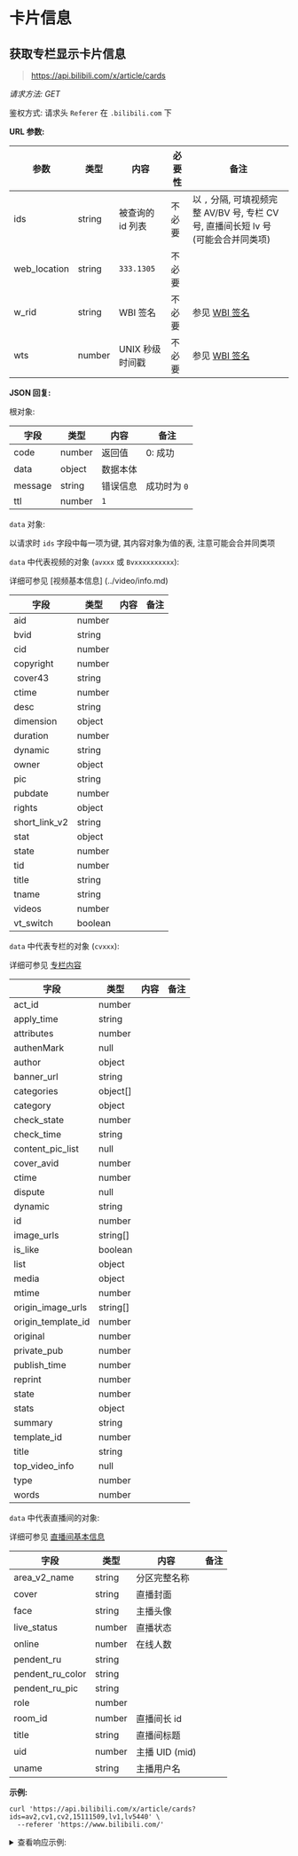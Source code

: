# 卡片信息

## 获取专栏显示卡片信息

> https://api.bilibili.com/x/article/cards

*请求方法: GET*

鉴权方式: 请求头 `Referer` 在 `.bilibili.com` 下

**URL 参数:**

| 参数  | 类型   | 内容 | 必要性 | 备注 |
| ----- | ------ | ---- | ------ | ---- |
| ids   | string | 被查询的 id 列表 | 不必要 | 以 `,` 分隔, 可填视频完整 AV/BV 号, 专栏 CV 号, 直播间长短 lv 号 (可能会合并同类项) |
| web_location | string | `333.1305` | 不必要 | |
| w_rid | string | WBI 签名 | 不必要 | 参见 [WBI 签名](../misc/sign/wbi.md) |
| wts   | number | UNIX 秒级时间戳 | 不必要 | 参见 [WBI 签名](../misc/sign/wbi.md) |

**JSON 回复:**

根对象:

| 字段 | 类型 | 内容 | 备注 |
| ---- | ---- | ---- | ---- |
| code | number | 返回值 | 0: 成功 |
| data | object | 数据本体 |  |
| message | string | 错误信息 | 成功时为 `0` |
| ttl | number | `1` |  |

`data` 对象:

以请求时 `ids` 字段中每一项为键, 其内容对象为值的表, 注意可能会合并同类项

`data` 中代表视频的对象 (`avxxx` 或 `Bvxxxxxxxxxx`):

详细可参见 [视频基本信息] (../video/info.md)

| 字段 | 类型 | 内容 | 备注 |
| ---- | ---- | ---- | ---- |
| aid | number |  |  |
| bvid | string |  |  |
| cid | number |  |  |
| copyright | number |  |  |
| cover43 | string |  |  |
| ctime | number |  |  |
| desc | string |  |  |
| dimension | object |  |  |
| duration | number |  |  |
| dynamic | string |  |  |
| owner | object |  |  |
| pic | string |  |  |
| pubdate | number |  |  |
| rights | object |  |  |
| short_link_v2 | string |  |  |
| stat | object |  |  |
| state | number |  |  |
| tid | number |  |  |
| title | string |  |  |
| tname | string |  |  |
| videos | number |  |  |
| vt_switch | boolean |  |  |

`data` 中代表专栏的对象 (`cvxxx`):

详细可参见 [专栏内容](view.md)

| 字段 | 类型 | 内容 | 备注 |
| ---- | ---- | ---- | ---- |
| act_id | number |  |  |
| apply_time | string |  |  |
| attributes | number |  |  |
| authenMark | null |  |  |
| author | object |  |  |
| banner_url | string |  |  |
| categories | object[] |  |  |
| category | object |  |  |
| check_state | number |  |  |
| check_time | string |  |  |
| content_pic_list | null |  |  |
| cover_avid | number |  |  |
| ctime | number |  |  |
| dispute | null |  |  |
| dynamic | string |  |  |
| id | number |  |  |
| image_urls | string[] |  |  |
| is_like | boolean |  |  |
| list | object |  |  |
| media | object |  |  |
| mtime | number |  |  |
| origin_image_urls | string[] |  |  |
| origin_template_id | number |  |  |
| original | number |  |  |
| private_pub | number |  |  |
| publish_time | number |  |  |
| reprint | number |  |  |
| state | number |  |  |
| stats | object |  |  |
| summary | string |  |  |
| template_id | number |  |  |
| title | string |  |  |
| top_video_info | null |  |  |
| type | number |  |  |
| words | number |  |  |

`data` 中代表直播间的对象:

详细可参见 [直播间基本信息](../live/info.md)

| 字段 | 类型 | 内容 | 备注 |
| ---- | ---- | ---- | ---- |
| area_v2_name | string | 分区完整名称 |  |
| cover | string | 直播封面 |  |
| face | string | 主播头像 |  |
| live_status | number | 直播状态 |  |
| online | number | 在线人数 |  |
| pendent_ru | string |  |  |
| pendent_ru_color | string |  |  |
| pendent_ru_pic | string |  |  |
| role | number |  |  |
| room_id | number | 直播间长 id |  |
| title | string | 直播间标题 |  |
| uid | number | 主播 UID (mid) |  |
| uname | string | 主播用户名 |  |

**示例:**

```shell
curl 'https://api.bilibili.com/x/article/cards?ids=av2,cv1,cv2,15111509,lv1,lv5440' \
  --referer 'https://www.bilibili.com/'
```

<details>
<summary>查看响应示例:</summary>

```json
{
  "code": 0,
  "data": {
    "av2": {
      "aid": 2,
      "bvid": "BV1xx411c7mD",
      "cid": 62131,
      "copyright": 2,
      "cover43": "",
      "ctime": 1497344798,
      "desc": "www",
      "dimension": {
        "height": 360,
        "rotate": 0,
        "width": 480
      },
      "duration": 2055,
      "dynamic": "",
      "owner": {
        "face": "https://i2.hdslb.com/bfs/face/ef0457addb24141e15dfac6fbf45293ccf1e32ab.jpg",
        "mid": 2,
        "name": "碧诗"
      },
      "pic": "http://static.hdslb.com/images/transparent.gif",
      "pubdate": 1252458549,
      "rights": {
        "arc_pay": 0,
        "autoplay": 1,
        "bp": 0,
        "download": 0,
        "elec": 0,
        "hd5": 0,
        "is_cooperation": 0,
        "movie": 0,
        "no_background": 0,
        "no_reprint": 0,
        "pay": 0,
        "pay_free_watch": 0,
        "ugc_pay": 0,
        "ugc_pay_preview": 0
      },
      "short_link_v2": "https://b23.tv/BV1xx411c7mD",
      "stat": {
        "aid": 2,
        "coin": 38042,
        "danmaku": 121342,
        "dislike": 0,
        "favorite": 107375,
        "his_rank": 0,
        "like": 261036,
        "now_rank": 0,
        "reply": 86021,
        "share": 20052,
        "view": 4983587,
        "vt": 0,
        "vv": 0
      },
      "state": 0,
      "tid": 130,
      "title": "字幕君交流场所",
      "tname": "音乐综合",
      "videos": 1,
      "vt_switch": false
    },
    "cv1": {
      "act_id": 0,
      "apply_time": "",
      "attributes": 24,
      "authenMark": null,
      "author": {
        "face": "https://i1.hdslb.com/bfs/face/89fe260a17891fdadc3365a9698fee52796c7765.jpg",
        "fans": 0,
        "level": 0,
        "mid": 91221505,
        "name": "健行见远渐忘",
        "nameplate": {
          "condition": "2018.6.26-7.8某一天是年度大会员",
          "image": "https://i2.hdslb.com/bfs/face/421179426c929dfeaed4117461c83f5d07ffb148.png",
          "image_small": "https://i1.hdslb.com/bfs/face/682001c2e1c2ae887bdf2a0e18eef61180c48f84.png",
          "level": "稀有勋章",
          "name": "大会员2018年度勋章",
          "nid": 74
        },
        "official_verify": {
          "desc": "",
          "type": -1
        },
        "pendant": {
          "expire": 0,
          "image": "https://i1.hdslb.com/bfs/face/7ae15f06f8c912435206a2578509d6bc77c12353.png",
          "name": "作文鬼才",
          "pid": 255
        },
        "vip": {
          "avatar_subscript": 1,
          "due_date": 0,
          "label": {
            "label_theme": "annual_vip",
            "path": "http://i0.hdslb.com/bfs/vip/label_annual.png",
            "text": "年度大会员"
          },
          "nickname_color": "#FB7299",
          "status": 1,
          "theme_type": 0,
          "type": 2,
          "vip_pay_type": 0
        }
      },
      "banner_url": "https://i0.hdslb.com/bfs/article/b1e1029c08d8ad1bb06460d736839a7741dd7925.jpg",
      "categories": [
        {
          "id": 3,
          "name": "生活",
          "parent_id": 0
        },
        {
          "id": 15,
          "name": "日常",
          "parent_id": 3
        }
      ],
      "category": {
        "id": 15,
        "name": "日常",
        "parent_id": 3
      },
      "check_state": 0,
      "check_time": "",
      "content_pic_list": null,
      "cover_avid": 0,
      "ctime": 1497973729,
      "dispute": null,
      "dynamic": "It's now or never !",
      "id": 1,
      "image_urls": [
        "https://i0.hdslb.com/bfs/article/d2eedf1fd338bceca10099e2f7b33fa9017c859b.jpg"
      ],
      "is_like": false,
      "list": {
        "apply_time": "",
        "articles_count": 0,
        "check_time": "",
        "ctime": 1588601669,
        "id": 253534,
        "image_url": "",
        "mid": 91221505,
        "name": "静夜思",
        "publish_time": 1625900652,
        "read": 0,
        "reason": "",
        "state": 1,
        "summary": "",
        "update_time": 1625900518,
        "words": 3059
      },
      "media": {
        "area": "",
        "cover": "",
        "media_id": 0,
        "score": 0,
        "season_id": 0,
        "spoiler": 0,
        "title": "",
        "type_id": 0,
        "type_name": ""
      },
      "mtime": 1589209079,
      "origin_image_urls": [
        "https://i0.hdslb.com/bfs/article/b1e1029c08d8ad1bb06460d736839a7741dd7925.jpg"
      ],
      "origin_template_id": 4,
      "original": 0,
      "private_pub": 0,
      "publish_time": 1519913233,
      "reprint": 0,
      "state": 0,
      "stats": {
        "coin": 2545,
        "dislike": 1,
        "dynamic": 0,
        "favorite": 17524,
        "like": 32489,
        "reply": 14399,
        "share": 616,
        "view": 1631442
      },
      "summary": "天空像是倾倒出的墨水，黑得静谧而深邃。黎明还远，光亮全无。夜不能寐。披衣，起床。茶香的弥漫，一盏灯的相伴。夜，你是我久别重逢的朋友，那一刹那的相见，带给了我久违的安思。如果不是梦魇的皮闹，我本不该投入",
      "template_id": 4,
      "title": "未知的光",
      "top_video_info": null,
      "type": 0,
      "words": 1190
    },
    "cv2": {
      "act_id": 0,
      "apply_time": "",
      "authenMark": null,
      "author": {
        "face": "http://i0.hdslb.com/bfs/face/ff6b51c3b339dae5f341d1693f52132ab11c86b6.jpg",
        "fans": 0,
        "level": 0,
        "mid": 144900660,
        "name": "专栏小天使",
        "nameplate": {
          "condition": "",
          "image": "",
          "image_small": "",
          "level": "",
          "name": "",
          "nid": 0
        },
        "official_verify": {
          "desc": "专栏小天使 官方账号",
          "type": 0
        },
        "pendant": {
          "expire": 0,
          "image": "",
          "name": "",
          "pid": 0
        },
        "vip": {
          "avatar_subscript": 0,
          "due_date": 0,
          "label": {
            "label_theme": "",
            "path": "",
            "text": ""
          },
          "nickname_color": "",
          "status": 0,
          "theme_type": 0,
          "type": 0,
          "vip_pay_type": 0
        }
      },
      "banner_url": "https://i0.hdslb.com/bfs/article/131b1d41b857d5308f5bff36591d117bddc48d96.jpg@90p.webp",
      "categories": [
        {
          "id": 3,
          "name": "生活",
          "parent_id": 0
        },
        {
          "id": 15,
          "name": "日常",
          "parent_id": 3
        }
      ],
      "category": {
        "id": 15,
        "name": "日常",
        "parent_id": 3
      },
      "check_state": 0,
      "check_time": "",
      "content_pic_list": null,
      "cover_avid": 0,
      "ctime": 1497973871,
      "dispute": null,
      "id": 2,
      "image_urls": [
        "https://i0.hdslb.com/bfs/article/0a72422ce8e77d8512f010d93b1b7f9bc4e64e52.jpg"
      ],
      "is_like": false,
      "list": null,
      "media": {
        "area": "",
        "cover": "",
        "media_id": 0,
        "score": 0,
        "season_id": 0,
        "spoiler": 0,
        "title": "",
        "type_id": 0,
        "type_name": ""
      },
      "mtime": 1640696950,
      "origin_image_urls": [
        "https://i0.hdslb.com/bfs/article/131b1d41b857d5308f5bff36591d117bddc48d96.jpg"
      ],
      "origin_template_id": 4,
      "original": 0,
      "private_pub": 0,
      "publish_time": 1509517123,
      "reprint": 1,
      "state": 0,
      "stats": {
        "coin": 3590,
        "dislike": 0,
        "dynamic": 0,
        "favorite": 5614,
        "like": 16956,
        "reply": 1944,
        "share": 371,
        "view": 1184187
      },
      "summary": "欢迎各位使用Bilibili专栏，为了保证Bilibili专栏的内容质量，维护专栏的内容生态，让创作者和读者都拥有良好的使用体验和阅读体验，请各位谨遵以下规范条例：\n\n严令禁止条例\nbilibili严",
      "template_id": 4,
      "title": "专栏行为准则  ",
      "top_video_info": null,
      "type": 0,
      "words": 3711
    },
    "lv5440": {
      "area_v2_name": "历史·人文·综合",
      "cover": "https://i0.hdslb.com/bfs/live/9fe50921ab9b49e80dcb398f65135191d1b8252c.jpg",
      "face": "https://i0.hdslb.com/bfs/face/8f6a614a48a3813d90da7a11894ae56a59396fcd.jpg",
      "live_status": 2,
      "online": 0,
      "pendent_ru": "",
      "pendent_ru_color": "",
      "pendent_ru_pic": "",
      "role": 0,
      "room_id": 5440,
      "title": "一场穿越20年的直播｜梦回千禧文学",
      "uid": 9617619,
      "uname": "哔哩哔哩直播"
    }
  },
  "message": "0",
  "ttl": 1
}
```
</details>

<!-- Generated by json-apidoc-gen @ 2025-04-26T08:24:57.605652577Z -->
